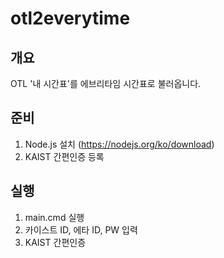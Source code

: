 # otl2everytime

## 개요

OTL '내 시간표'를 에브리타임 시간표로 불러옵니다.

## 준비

1. Node.js 설치 (https://nodejs.org/ko/download)
2. KAIST 간편인증 등록

## 실행

1. main.cmd 실행
2. 카이스트 ID, 에타 ID, PW 입력
3. KAIST 간편인증
